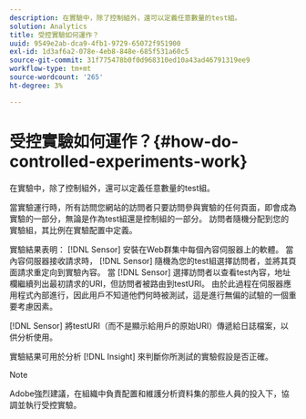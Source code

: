 ```yaml
---
description: 在實驗中，除了控制組外，還可以定義任意數量的test組。
solution: Analytics
title: 受控實驗如何運作？
uuid: 9549e2ab-dca9-4fb1-9729-65072f951900
exl-id: 1d3af6a2-078e-4eb8-848e-685f531a60c5
source-git-commit: 31f775478b0f0d968310ed10a43ad46791319ee9
workflow-type: tm+mt
source-wordcount: '265'
ht-degree: 3%

---
```


# 受控實驗如何運作？{#how-do-controlled-experiments-work}

在實驗中，除了控制組外，還可以定義任意數量的test組。

當實驗運行時，所有訪問您網站的訪問者只要訪問參與實驗的任何頁面，即會成為實驗的一部分，無論是作為test組還是控制組的一部分。 訪問者隨機分配到您的實驗組，其比例在實驗配置中定義。

實驗結果表明： [!DNL Sensor] 安裝在Web群集中每個內容伺服器上的軟體。 當內容伺服器接收請求時， [!DNL Sensor] 隨機為您的test組選擇訪問者，並將其頁面請求重定向到實驗內容。 當 [!DNL Sensor] 選擇訪問者以查看test內容，地址欄繼續列出最初請求的URI，但訪問者被路由到testURI。 由於此過程在伺服器應用程式內部進行，因此用戶不知道他們何時被測試，這是進行無偏的試驗的一個重要考慮因素。

[!DNL Sensor] 將testURI（而不是顯示給用戶的原始URI）傳遞給日誌檔案，以供分析使用。

實驗結果可用於分析 [!DNL Insight] 來判斷你所測試的實驗假設是否正確。

>[!NOTE]
>
>Adobe強烈建議，在組織中負責配置和維護分析資料集的那些人員的投入下，協調並執行受控實驗。
